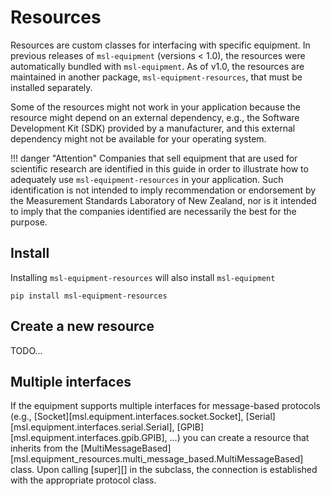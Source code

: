 # Resources

Resources are custom classes for interfacing with specific equipment. In previous releases of `msl-equipment` (versions < 1.0), the resources were automatically bundled with `msl-equipment`. As of v1.0, the resources are maintained in another package, `msl-equipment-resources`, that must be installed separately.

Some of the resources might not work in your application because the resource might depend on an external dependency, e.g., the Software Development Kit (SDK) provided by a manufacturer, and this external dependency might not be available for your operating system.

!!! danger "Attention"
    Companies that sell equipment that are used for scientific research are identified in this guide in order to illustrate how to adequately use `msl-equipment-resources` in your application. Such identification is not intended to imply recommendation or endorsement by the Measurement Standards Laboratory of New Zealand, nor is it intended to imply that the companies identified are necessarily the best for the purpose.

## Install

Installing `msl-equipment-resources` will also install `msl-equipment`

```console
pip install msl-equipment-resources
```

## Create a new resource

TODO...

## Multiple interfaces

If the equipment supports multiple interfaces for message-based protocols (e.g., [Socket][msl.equipment.interfaces.socket.Socket], [Serial][msl.equipment.interfaces.serial.Serial], [GPIB][msl.equipment.interfaces.gpib.GPIB], ...) you can create a resource that inherits from the [MultiMessageBased][msl.equipment_resources.multi_message_based.MultiMessageBased] class. Upon calling [super][] in the subclass, the connection is established with the appropriate protocol class.
